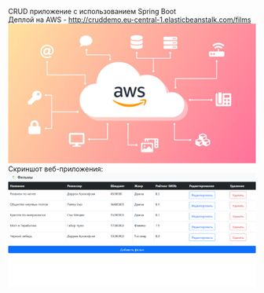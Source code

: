 CRUD приложение с использованием Spring Boot
<br>Деплой на AWS - http://cruddemo.eu-central-1.elasticbeanstalk.com/films
<br>![Screenshot](aws-migration-1200x675.jpg)
<br> Скриншот веб-приложения:
<br>![Screenshot](Screenshot_6.png)

